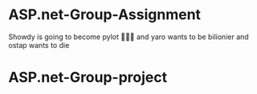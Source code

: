 # ASP.net-Group-Assignment
Showdy is going to become pylot 👩🏻‍✈️
and yaro wants to be bilionier
and ostap wants to die
# ASP.net-Group-project
